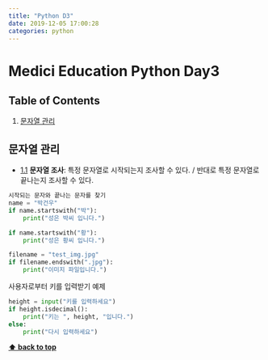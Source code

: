 ```yaml
---
title: "Python D3"
date: 2019-12-05 17:00:28
categories: python
---
```


# Medici Education Python Day3

## Table of Contents
  1. [문자열 관리](#char-admin)
  
## 문자열 관리

<a name="char--invest"></a><a name="1.1"></a>
  - [1.1](#char--invest) **문자열 조사**: 특정 문자열로 시작되는지 조사할 수 있다. / 반대로 특정 문자열로 끝나는지 조사할 수 있다.

```python
시작되는 문자와 끝나는 문자를 찾기
name = "박건우"
if name.startswith("박"):
    print("성은 박씨 입니다.")

if name.startswith("황"):
    print("성은 황씨 입니다.")

filename = "test_img.jpg"
if filename.endswith(".jpg"):
    print("이미지 파일입니다.")
```

사용자로부터 키를 입력받기 예제
```python
height = input("키를 입력하세요")
if height.isdecimal():
    print("키는 ", height, "입니다.")
else:
    print("다시 입력하세요")
```



**[⬆ back to top](#table-of-contents)**
